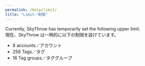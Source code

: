 ```yaml
---
permalink: /help/limit/
title: "Limit／制限"
---
```


Currently, SkyThrow has temporarily set the following upper limit.  
現在、SkyThrow は一時的に以下の制限を設けています。

- 8 accounts／アカウント
- 256 Tags／タグ
- 16 Tag groups／タググループ
